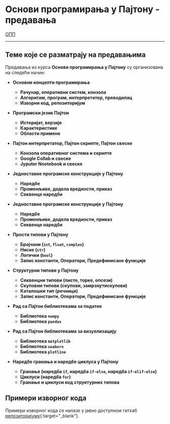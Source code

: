 # Основи програмирања у Пajтону - предавања

[ОПП](../README.md)

---

## Теме које се разматрају на предавањима

Предавања из курса **Основи програмирања у Пajтону** су организована на следећи начин:

- **Основни концепти програмирања**

  - **Рачунар, оперативни систем, конзола**
  - **Aлгоритам, програм, интерпретатор, преводилац**
  - **Изворни код, репозиторијум**

- **Програмски језик Пајтон**

  - **Историјат, верзије**
  - **Карактеристике**
  - **Области примене**

- **Пајтон интерпретатор, Пајтон скрипте, Пајтон свеске**

  - **Конзола оперативног система и скрипте**
  - **Google Collab и свеске**
  - **Jyputer Nootebook и свеске**

- **Једноставне програмске конструкције у Пајтону**

  - **Наредбе**
  - **Променљиве, додела вредности, приказ**
  - **Секвенце наредби**

- **Једноставне програмске конструкције у Пајтону**

  - **Наредбе**
  - **Променљиве, додела вредности, приказ**
  - **Секвенце наредби**

- **Прости типови у Пајтону**

  - **Бројчани (``int``,  ``float``,  ``complex``)**
  - **Ниске (``str``)**
  - **Логички (``bool``)**
  - **Запис константи, Оператори, Предефинисане функције**

- **Структурни типови у Пајтону**

  - **Секвенцни типови (листе, торке,  опсези)**
  - **Скуповни типови (скупови,  замрзнутискупови)**
  - **Каталошки тип (речници)**
  - **Запис константи, Оператори, Предефинисане функције**

- **Рад са Пајтон библиотекама за податке**

  - **Библиотека ``numpy``**
  - **Библиотека ``pandas``**

- **Рад са Пајтон библиотекама за визyелизацију**

  - **Библиотека ``matplotlib``**
  - **Библиотека ``seaborn``**
  - **Библиотека ``plotline``**

- **Наредбе гранања и наредбе циклуса у Пајтону**

  - **Гранање (наредба ``if``,  наредба ``if-else``,  наредба ``if-elif-else``)**
  - **Циклуси (наредба ``for``)**
  - **Гранање и циклуси код структурних типова**

## Примери изворног кода

Примери изворног кода се налазе у јавно доступном гитхаб [репозиторијуму](https://github.com/biof-python/primeri-predavanja.git){:target="_blank"}.
